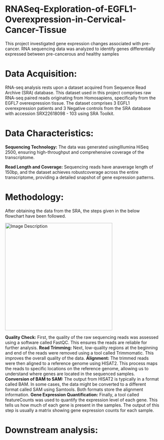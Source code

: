 # RNASeq-Exploration-of-EGFL1-Overexpression-in-Cervical-Cancer-Tissue
 This project investigated gene expression changes associated with pre-cancer. RNA sequencing data was analyzed to identify genes differentially expressed between pre-cancerous and healthy samples

# Data Acquisition: 
RNA-seq analysis rests upon a dataset acquired from Sequence Read Archive (SRA) database. This dataset used in this project comprises raw RNA-seq paired reads originating from Homosapiens, specifically from the EGFL7 overexpression tissue. The dataset comprises 3 EGFL1 overexpression patients and 3 Negative controls from the SRA database with accession SRX22618098 - 103 using SRA Toolkit.

# Data Characteristics: 
**Sequencing Technology:** The data was generated usingIllumina HiSeq 2500, ensuring high-throughput and comprehensive coverage of the transcriptome.<br>

**Read Length and Coverage:** Sequencing reads have anaverage length of 150bp, and the dataset achieves robustcoverage across the entire transcriptome, providing a detailed snapshot of gene expression patterns.<br>

# Methodology: 
After obtaining the data from the SRA, the steps given in the below flowchart have been followed.<br>

<img src="https://github.com/Anube9/RNASeq-Exploration-of-EGFL1-Overexpression-in-Cervical-Cancer-Tissue/assets/112353734/9a041f06-0f30-4b69-9d60-7ea9944d0f34" width="350" height="350" alt="Image Description" class="center-image"><br>

**Quality Check:** First, the quality of the raw sequencing reads was assessed using a software called FastQC. This ensures the reads are reliable for further analysis.
**Read Trimming:** Next, low-quality regions at the beginning and end of the reads were removed using a tool called Trimmomatic. This improves the overall quality of the data.
**Alignment:** The trimmed reads were then aligned to a reference genome using HISAT2. This process maps the reads to specific locations on the reference genome, allowing us to understand where genes are located in the sequenced samples.
**Conversion of BAM to SAM:** The output from HISAT2 is typically in a format called BAM. In some cases, the data might be converted to a different format called SAM using Samtools. Both formats store the alignment information.
**Gene Expression Quantification:** Finally, a tool called featureCounts was used to quantify the expression level of each gene. This tells us how much of each gene is present in the samples. The output of this step is usually a matrix showing gene expression counts for each sample.

# Downstream analysis: 









